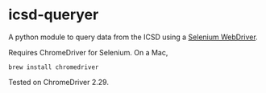 # icsd-queryer
A python module to query data from the ICSD using a [Selenium WebDriver](http://selenium-python.readthedocs.io/).

Requires ChromeDriver for Selenium. On a Mac,
```
brew install chromedriver
```
Tested on ChromeDriver 2.29.
